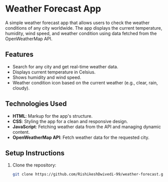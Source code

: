 # Weather Forecast App

A simple weather forecast app that allows users to check the weather conditions of any city worldwide. The app displays the current temperature, humidity, wind speed, and weather condition using data fetched from the OpenWeatherMap API.

## Features

- Search for any city and get real-time weather data.
- Displays current temperature in Celsius.
- Shows humidity and wind speed.
- Weather condition icon based on the current weather (e.g., clear, rain, cloudy).
  
## Technologies Used

- **HTML**: Markup for the app's structure.
- **CSS**: Styling the app for a clean and responsive design.
- **JavaScript**: Fetching weather data from the API and managing dynamic content.
- **OpenWeatherMap API**: Fetch weather data for the requested city.

## Setup Instructions

1. Clone the repository:
   ```bash
   git clone https://github.com/RishikeshDwivedi-99/weather-forecast.git
